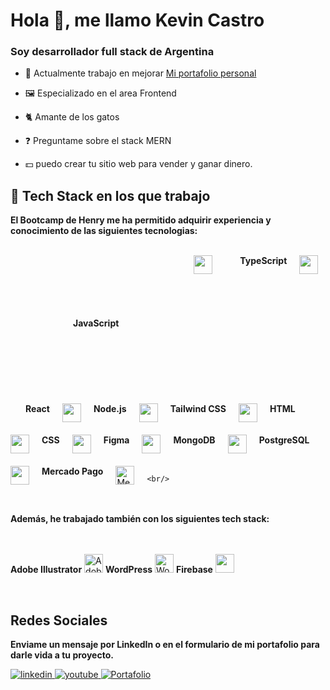 # Hola 👋, me llamo Kevin Castro

### Soy desarrollador full stack de Argentina
  

- 🔭 Actualmente trabajo en mejorar [Mi portafolio personal](https://portafolio3-95zh.vercel.app/)

- 🖼️ Especializado en el area Frontend
  

- 🐈 Amante de los gatos
  

- ❓ Preguntame sobre el stack MERN   
  

- 💵 puedo crear tu sitio web para vender y ganar dinero.  
  

## 🚀 Tech Stack en los que trabajo

**El Bootcamp de Henry me ha permitido adquirir experiencia y conocimiento de las siguientes tecnologias:**

<br/>

<div style="display: flex; flex-wrap: wrap; gap: 20px;">
    <strong style="padding:100px" >JavaScript</strong>
    <img src="https://cdn.jsdelivr.net/gh/devicons/devicon/icons/javascript/javascript-original.svg" height="30" />&nbsp
    <strong>TypeScript</strong>
    <img src="https://cdn.jsdelivr.net/gh/devicons/devicon/icons/typescript/typescript-original.svg" height="30" />&nbsp
    <strong>React</strong>
    <img src="https://cdn.jsdelivr.net/gh/devicons/devicon/icons/react/react-original.svg" height="30" />
    <strong>Node.js</strong>
    <img src="https://cdn.jsdelivr.net/gh/devicons/devicon/icons/nodejs/nodejs-original.svg" height="30" />
    <strong>Tailwind CSS</strong>
    <img src="https://www.vectorlogo.zone/logos/tailwindcss/tailwindcss-icon.svg" height="30" />
    <strong>HTML</strong>
    <img src="https://cdn.jsdelivr.net/gh/devicons/devicon/icons/html5/html5-original.svg" height="30" />
    <strong>CSS</strong>
     <img src="https://cdn.jsdelivr.net/gh/devicons/devicon/icons/css3/css3-original.svg" height="30" />
    <strong>Figma</strong>
    <img src="https://cdn.jsdelivr.net/gh/devicons/devicon/icons/figma/figma-original.svg" height="30" />
    <strong>MongoDB</strong>
    <img src="https://cdn.jsdelivr.net/gh/devicons/devicon/icons/mongodb/mongodb-original.svg" height="30" />
    <strong>PostgreSQL</strong>
    <img src="https://cdn.jsdelivr.net/gh/devicons/devicon/icons/postgresql/postgresql-original.svg" height="30" />
    <strong>Mercado Pago</strong>
    <img src="https://upload.wikimedia.org/wikipedia/commons/2/2a/Mercado_Pago_logo.svg" height="30" alt="Mercado Pago Logo" />

    <br/>
  <br/>


  
**Además, he trabajado también con los siguientes tech stack:**

<strong>Adobe Illustrator</strong>
    <img src="https://upload.wikimedia.org/wikipedia/commons/f/fb/Adobe_Illustrator_CC_icon.svg" height="30" alt="Adobe Illustrator" />
    <strong>WordPress</strong>
    <img src="https://upload.wikimedia.org/wikipedia/commons/9/98/WordPress_blue_logo.svg" height="30" alt="WordPress azul" />
    <strong>Firebase</strong>
    <img src="https://cdn.jsdelivr.net/gh/devicons/devicon/icons/firebase/firebase-plain.svg" height="30" />
</div>

<br/>

## Redes Sociales
**Enviame un mensaje por LinkedIn o en el formulario de mi portafolio para darle vida a tu proyecto.**
<div align="start">
<a href="https://www.linkedin.com/in/kevin-castro-b12357214/" target="_blank">
<img src=https://img.shields.io/badge/linkedin-%231E77B5.svg?&style=for-the-badge&logo=linkedin&logoColor=white alt=linkedin style="margin-bottom: 5px;" />
</a>
<a href="https://www.youtube.com/@practicandoprogramacion2022" target="_blank">
<img src=https://img.shields.io/badge/youtube-%23EE4831.svg?&style=for-the-badge&logo=youtube&logoColor=white alt=youtube style="margin-bottom: 5px;" />
</a>
<a href="https://portafolio3-95zh.vercel.app/" target="_blank">
<img src="https://img.shields.io/badge/Portafolio-%2324292e.svg?&style=for-the-badge&logo=portfolio&logoColor=white" alt="Portafolio" style="margin-bottom: 5px;" />
</a>
</div>  
  

<br/>  
